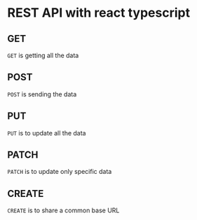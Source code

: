 # REST API with react typescript

## GET

`GET` is getting all the data

## POST

`POST` is sending the data

## PUT

`PUT` is to update all the data

## PATCH

`PATCH` is to update only specific data

## CREATE

`CREATE` is to share a common base URL
